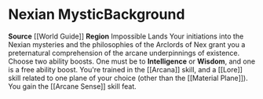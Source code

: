 ﻿---
ability: null
ability_boost: null
feat: null
id: '91'
name: Nexian Mystic
prerequisite: null
rarity: null
skill: null
source: '[[DATABASE/source/World Guide|World Guide]]'
subcategory: regional
trait: null
type: null

---
# Nexian Mystic<span class="item-type">Background</span>

**Source** [[World Guide]] 
**Region** Impossible Lands
Your initiations into the Nexian mysteries and the philosophies of the Arclords of Nex grant you a preternatural comprehension of the arcane underpinnings of existence.
Choose two ability boosts. One must be to **Intelligence** or **Wisdom**, and one is a free ability boost.
You're trained in the [[Arcana]] skill, and a [[Lore]] skill related to one plane of your choice (other than the [[Material Plane]]). You gain the [[Arcane Sense]] skill feat.